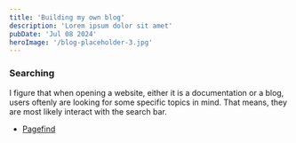 ```yaml
---
title: 'Building my own blog'
description: 'Lorem ipsum dolor sit amet'
pubDate: 'Jul 08 2024'
heroImage: '/blog-placeholder-3.jpg'
---
```


### Searching 
I figure that when opening a website, either it is a documentation or a blog, users oftenly are looking for some specific topics in mind. That means, they are most likely interact with the search bar.
- [Pagefind](https://pagefind.app/)